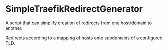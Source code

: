 # SimpleTraefikRedirectGenerator

A script that can simplify creation of redirects from one host/domain to another.

Redirects according to a mapping of hosts onto subdomains of a configured TLD.
